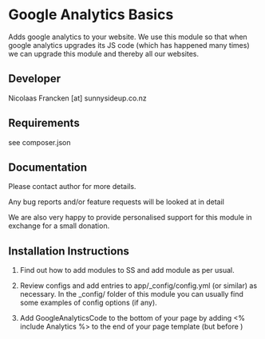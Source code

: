 Google Analytics Basics
================================================================================

Adds google analytics to your website. We use this module
so that when google analytics upgrades its JS code (which has happened many times)
we can upgrade this module and thereby all our websites.


Developer
-----------------------------------------------
Nicolaas Francken [at] sunnysideup.co.nz


Requirements
-----------------------------------------------
see composer.json


Documentation
-----------------------------------------------
Please contact author for more details.

Any bug reports and/or feature requests will be
looked at in detail

We are also very happy to provide personalised support
for this module in exchange for a small donation.




Installation Instructions
-----------------------------------------------

1. Find out how to add modules to SS and add module as per usual.

2. Review configs and add entries to app/_config/config.yml
(or similar) as necessary.
In the _config/ folder of this module
you can usually find some examples of config options (if any).

3. Add GoogleAnalyticsCode to the bottom of your page
by adding <% include Analytics %> to the end of your
page template (but before </body>)
